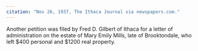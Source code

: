 ```yaml
---
citation: "Nov 26, 1937, The Ithaca Journal via newspapers.com."
---
```

Another petition was filed by Fred D. Gilbert of Ithaca for a letter of administration on the estate of Mary Emily Mills, late of Brooktondale, who left $400 personal and $1200 real property.